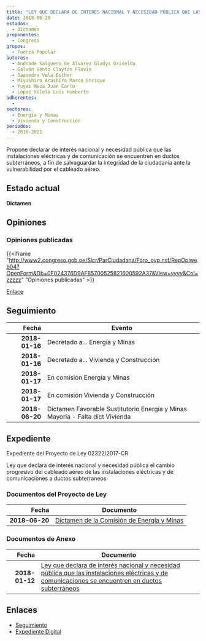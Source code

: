 ```yaml
---
title: "LEY QUE DECLARA DE INTERÉS NACIONAL Y NECESIDAD PÚBLICA QUE LAS INSTALACIONES ELÉCTRICAS Y DE COMUNICACIONES SE ENCUENTREN EN DUCTOS SUBTERRÁNEOS"
date: 2018-06-20
estados: 
  - Dictamen
proponentes: 
  - Congreso
grupos: 
  - Fuerza Popular
autores: 
  - Andrade Salguero de Álvarez Gladys Griselda
  - Galván Vento Clayton Flavio
  - Saavedra Vela Esther
  - Miyashiro Arashiro Marco Enrique
  - Yuyes Meza Juan Carlo
  - López Vilela Luis Humberto
adherentes: 
  - 
sectores: 
  - Energía y Minas
  - Vivienda y Construcción
periodos: 
  - 2016-2021
---
```


Propone declarar de interés nacional y necesidad pública que las instalaciones eléctricas y de comunicación se encuentren en ductos subterráneos, a fin de salvaguardar la integridad de la ciudadanía ante la vulnerabilidad por el cableado aéreo.


## Estado actual

**Dictamen**

## Opiniones

### Opiniones publicadas

{{<iframe "http://www2.congreso.gob.pe/Sicr/ParCiudadana/Foro_pvp.nsf/RepOpiweb04?OpenForm&Db=0F024376D9AF85700525821600592A37&View=yyyy&Col=zzzzz" "Opiniones publicadas" >}}

[Enlace](http://www2.congreso.gob.pe/Sicr/ParCiudadana/Foro_pvp.nsf/RepOpiweb04?OpenForm&Db=0F024376D9AF85700525821600592A37&View=yyyy&Col=zzzzz)

## Seguimiento

| Fecha | Evento |
|------:|--------|
| **2018-01-16** | Decretado a... Energía y Minas|
| **2018-01-16** | Decretado a... Vivienda y Construcción|
| **2018-01-17** | En comisión Energía y Minas|
| **2018-01-17** | En comisión Vivienda y Construcción|
| **2018-06-20** | Dictamen Favorable Sustitutorio Energía y Minas Mayoria - Falta dict Vivienda|


## Expediente

Expediente del Proyecto de Ley 02322/2017-CR

Ley que declara de interés nacional y necesidad pública el cambio progresivo del cableado aéreo de las instalaciones eléctricas y de comunicaciones a ductos subterraneos


### Documentos del Proyecto de Ley

| Fecha | Documento |
|------:|--------|
| **2018-06-20** | [Dictamen de la Comisión de Energía y Minas](http://www.leyes.congreso.gob.pe/Documentos/2016_2021/Dictamenes/Proyectos_de_Ley/02322DC11MAY20180620.pdf) |

### Documentos de Anexo

| Fecha | Documento |
|------:|--------|
| **2018-01-12** | [Ley que declara de interés nacional y necesidad pública que las instalaciones eléctricas y de comunicaciones se encuentren en ductos subterráneos](http://www.leyes.congreso.gob.pe/Documentos/2016_2021/Proyectos_de_Ley_y_de_Resoluciones_Legislativas/PL0232220180112.PDF) |

## Enlaces 

- [Seguimiento](http://www2.congreso.gob.pe/Sicr/TraDocEstProc/CLProLey2016.nsf/f7fff46988ca05b1052578e100829cc7/dfa9e9d6ebf3e51105258216006fc872?OpenDocument)
- [Expediente Digital](http://www2.congreso.gob.pe/Sicr/TraDocEstProc/CLProLey2016.nsf/f7fff46988ca05b1052578e100829cc7/dfa9e9d6ebf3e51105258216006fc872?OpenDocument&Click=05257FB7005EB655.eb71d0cf91d8294e05256cdf006b5706/$Body/0.1C6C)
